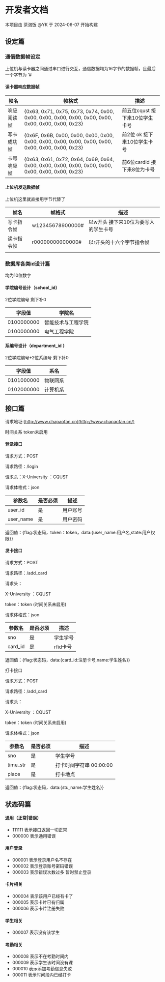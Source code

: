 # 开发者文档

本项目由 茶泡饭 @YK 于 2024-06-07 开始构建

## 设定篇

### 通信数据帧设定

上位机与读卡器之间通过串口进行交互，通信数据均为16字节的数据帧，且最后一个字节为 ‘#

#### 读卡器响应数据帧

| 帧名       | 帧格式                                                       | 描述                            |
| ---------- | ------------------------------------------------------------ | ------------------------------- |
| 响应阅读帧 | {0x63, 0x71, 0x75, 0x73, 0x74, 0x00, 0x00, 0x00, 0x00, 0x00, 0x00, 0x00, 0x00, 0x00, 0x00, 0x23} | 前五位cqust  接下来10位学生卡号 |
| 写卡成功帧 | {0x6F, 0x6B, 0x00, 0x00, 0x00, 0x00, 0x00, 0x00, 0x00, 0x00, 0x00, 0x00, 0x00, 0x00, 0x00, 0x23} | 前2位 ok  接下来10位学生卡号    |
| 卡号响应帧 | {0x63, 0x61, 0x72, 0x64, 0x69, 0x64, 0x00, 0x00, 0x00, 0x00, 0x00, 0x00, 0x00, 0x00, 0x00, 0x23} | 前6位cardid 接下来8位为卡号     |

#### 上位机发送数据帧

上位机这里就直接用字节代替了

| 帧名       | 帧格式           | 描述                                 |
| ---------- | ---------------- | ------------------------------------ |
| 写卡指令帧 | w12345678900000# | 以w开头 接下来10位为要写入的学生卡号 |
| 读卡指令帧 | r00000000000000# | 以r开头的十六个字节指令帧            |
|            |                  |                                      |

### 数据库各类id设计篇

均为10位数字



#### 学院编号设计（school_id）

 2位学院编号  剩下补0  

| 字段值     | 学院名             |
| ---------- | ------------------ |
| 0100000000 | 智能技术与工程学院 |
| 0100000000 | 电气工程学院       |

#### 系编号设计（department_id  ）

2位学院编号+2位系编号 剩下补0

| 字段值     | 系名     |
| ---------- | -------- |
| 0101000000 | 物联网系 |
| 0102000000 | 计算机系 |



## 接口篇

请求地址:[http://www.chapaofan.cn](http://www.chapaofan.cn/) 

时间关系 token未启用

#### 登录接口

请求方式：POST

请求路径：/login

请求头：X-University ：CQUST

请求体格式：json

| 参数名    | 是否必须 | 描述     |
| --------- | -------- | -------- |
| user_id   | 是       | 用户账号 |
| user_name | 是       | 用户密码 |

返回值：{flag:状态码，token：token，data:{user_name:用户名,state:用户权限}}

#### 发卡接口

请求方式：POST

请求路径：/add_card

请求头：

X-University ：CQUST

token：token (时间关系未启用)	

请求体格式：json

| 参数名  | 是否必须 | 描述     |
| ------- | -------- | -------- |
| sno     | 是       | 学生学号 |
| card_id | 是       | rfid卡号 |

返回值：{flag:状态码，data:{card_id:注册卡号,name:学生姓名}}

打卡接口

请求方式：POST

请求路径：/add_card

请求头：

X-University ：CQUST

token：token (时间关系未启用)	

请求体格式：json

| 参数名   | 是否必须 | 描述                    |
| -------- | -------- | ----------------------- |
| sno      | 是       | 学生学号                |
| time_str | 是       | 打卡时间字符串 00:00:00 |
| place    | 是       | 打卡地点                |

返回值：{flag:状态码，data:{stu_name:学生姓名}}

## 状态码篇

#### 通用（正常|错误）
+ 111111 表示接口返回一切正常
+ 000000 表示通用错误

#### 用户登录
+ 000001 表示登录用户名不存在
+ 000002 表示登录账号密码错误
+ 000003 表示错误次数过多 暂时禁止登录

#### 卡片相关
+ 000004 表示该用户已经有卡了
+ 000005 表示卡片已有归属
+ 000006 表示卡片注册失败

#### 学生相关
+ 000007 表示没有该学生

#### 考勤相关
+ 000008 表示不在考勤时间内
+ 000009 表示学生该时间没有课
+ 000010 表示添加考勤信息失败
+ 000011 表示时间段内已经打卡



